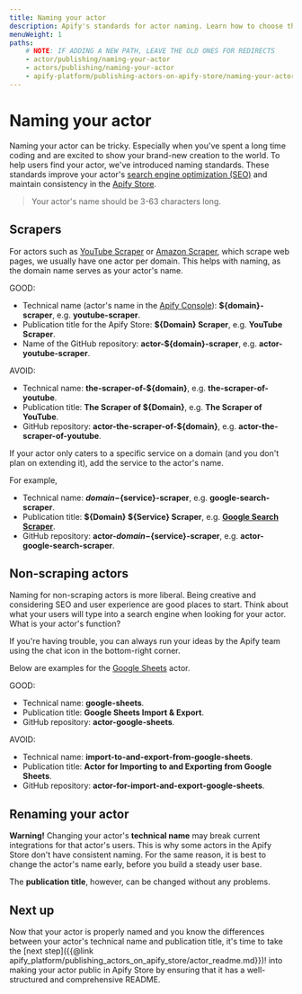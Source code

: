 ```yaml
---
title: Naming your actor
description: Apify's standards for actor naming. Learn how to choose the right name for scraping and non-scraping actors and how to optimize your actor for search engines.
menuWeight: 1
paths:
    # NOTE: IF ADDING A NEW PATH, LEAVE THE OLD ONES FOR REDIRECTS
    - actor/publishing/naming-your-actor
    - actors/publishing/naming-your-actor
    - apify-platform/publishing-actors-on-apify-store/naming-your-actor
---
```


# [](#naming-your-actor) Naming your actor

Naming your actor can be tricky. Especially when you've spent a long time coding and are excited to show your brand-new creation to the world. To help users find your actor, we've introduced naming standards. These standards improve your actor's [search engine optimization (SEO)](https://en.wikipedia.org/wiki/Search_engine_optimization) and maintain consistency in the [Apify Store](https://apify.com/store).

> Your actor's name should be 3-63 characters long.

## [](#scrapers) Scrapers

For actors such as [YouTube Scraper](https://apify.com/bernardo/youtube-scraper) or [Amazon Scraper](https://apify.com/vaclavrut/amazon-crawler), which scrape web pages, we usually have one actor per domain. This helps with naming, as the domain name serves as your actor's name.

GOOD:

-   Technical name (actor's name in the [Apify Console](https://console.apify.com)): **${domain}-scraper**, e.g. **youtube-scraper**.
-   Publication title for the Apify Store: **${Domain} Scraper**, e.g. **YouTube Scraper**.
-   Name of the GitHub repository: **actor-${domain}-scraper**, e.g. **actor-youtube-scraper**.

AVOID:

-   Technical name: **the-scraper-of-${domain}**, e.g. **the-scraper-of-youtube**.
-   Publication title: **The Scraper of ${Domain}**, e.g. **The Scraper of YouTube**.
-   GitHub repository: **actor-the-scraper-of-${domain}**, e.g. **actor-the-scraper-of-youtube**.

If your actor only caters to a specific service on a domain (and you don't plan on extending it), add the service to the actor's name.

For example,

-   Technical name: **${domain}-${service}-scraper**, e.g. **google-search-scraper**.
-   Publication title: **${Domain} ${Service} Scraper**, e.g. [**Google Search Scraper**](https://apify.com/apify/google-search-scraper).
-   GitHub repository: **actor-${domain}-${service}-scraper**, e.g. **actor-google-search-scraper**.

## [](#non-scraping-actors) Non-scraping actors

Naming for non-scraping actors is more liberal. Being creative and considering SEO and user experience are good places to start. Think about what your users will type into a search engine when looking for your actor. What is your actor's function?

If you're having trouble, you can always run your ideas by the Apify team using the chat icon in the bottom-right corner.

Below are examples for the [Google Sheets](https://apify.com/lukaskrivka/google-sheets) actor.

GOOD:

-   Technical name: **google-sheets**.
-   Publication title: **Google Sheets Import & Export**.
-   GitHub repository: **actor-google-sheets**.

AVOID:

-   Technical name: **import-to-and-export-from-google-sheets**.
-   Publication title: **Actor for Importing to and Exporting from Google Sheets**.
-   GitHub repository: **actor-for-import-and-export-google-sheets**.

## [](#renaming-your-actor) Renaming your actor

**Warning!** Changing your actor's **technical name** may break current integrations for that actor's users. This is why some actors in the Apify Store don't have consistent naming. For the same reason, it is best to change the actor's name early, before you build a steady user base.

The **publication title**, however, can be changed without any problems.

## [](#next) Next up

Now that your actor is properly named and you know the differences between your actor's technical name and publication title, it's time to take the [next step]({{@link apify_platform/publishing_actors_on_apify_store/actor_readme.md}})! into making your actor public in Apify Store by ensuring that it has a well-structured and comprehensive README.
